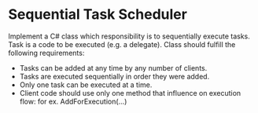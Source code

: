 # Sequential Task Scheduler

Implement a C# class which responsibility is to sequentially execute tasks. Task is a code to be executed (e.g. a delegate).
Class should fulfill the following requirements:
- Tasks can be added at any time by any number of clients.
- Tasks are executed sequentially in order they were added.
- Only one task can be executed at a time.
- Client code should use only one method that influence on execution flow: for ex. AddForExecution(…)
